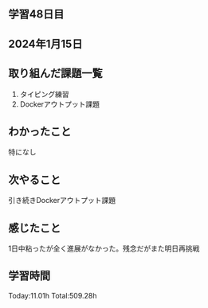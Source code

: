 ## 学習48日目
## 2024年1月15日
## 取り組んだ課題一覧
1. タイピング練習
1. Dockerアウトプット課題
## わかったこと
特になし
## 次やること
引き続きDockerアウトプット課題
## 感じたこと
1日中粘ったが全く進展がなかった。残念だがまた明日再挑戦
## 学習時間
 Today:11.01h
 Total:509.28h
